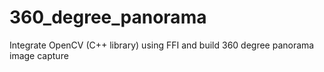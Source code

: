 # 360_degree_panorama
Integrate OpenCV (C++ library) using FFI and build 360 degree panorama image capture

